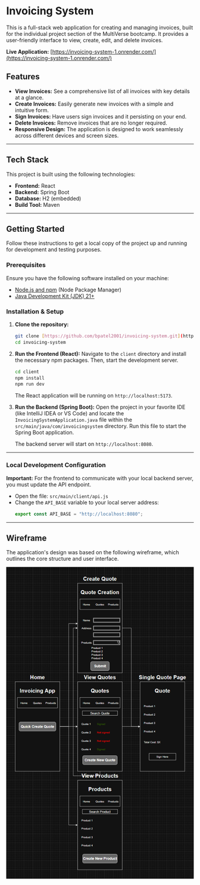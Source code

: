 # Invoicing System

This is a full-stack web application for creating and managing invoices, built for the individual project section of the MultiVerse bootcamp. It provides a user-friendly interface to view, create, edit, and delete invoices.

**Live Application:** [https://invoicing-system-1.onrender.com/](https://invoicing-system-1.onrender.com/)

## Features

* **View Invoices:** See a comprehensive list of all invoices with key details at a glance.
* **Create Invoices:** Easily generate new invoices with a simple and intuitive form.
* **Sign Invoices:** Have users sign invoices and it persisting on your end.
* **Delete Invoices:** Remove invoices that are no longer required.
* **Responsive Design:** The application is designed to work seamlessly across different devices and screen sizes.

---

## Tech Stack

This project is built using the following technologies:

* **Frontend:** React
* **Backend:** Spring Boot
* **Database:** H2 (embedded)
* **Build Tool:** Maven

---

## Getting Started

Follow these instructions to get a local copy of the project up and running for development and testing purposes.

### Prerequisites

Ensure you have the following software installed on your machine:

* [Node.js and npm](https://nodejs.org/en/download/) (Node Package Manager)
* [Java Development Kit (JDK) 21+](https://www.oracle.com/java/technologies/downloads/#jdk21-windows)

### Installation & Setup

1.  **Clone the repository:**
    ```sh
    git clone [https://github.com/bpatel2001/invoicing-system.git](https://github.com/bpatel2001/invoicing-system.git)
    cd invoicing-system
    ```

2.  **Run the Frontend (React):**
    Navigate to the `client` directory and install the necessary npm packages. Then, start the development server.
    ```sh
    cd client
    npm install
    npm run dev
    ```
    The React application will be running on `http://localhost:5173`.

3.  **Run the Backend (Spring Boot):**
    Open the project in your favorite IDE (like IntelliJ IDEA or VS Code) and locate the `InvoicingSystemApplication.java` file within the `src/main/java/com/invoicingsystem` directory. Run this file to start the Spring Boot application.

    The backend server will start on `http://localhost:8080`.

---

### Local Development Configuration

**Important:** For the frontend to communicate with your local backend server, you must update the API endpoint.

* Open the file: `src/main/client/api.js`
* Change the `API_BASE` variable to your local server address:
    ```javascript
    export const API_BASE = "http://localhost:8080";
    ```

---

## Wireframe

The application's design was based on the following wireframe, which outlines the core structure and user interface.

![Invoicing System Screenshot](https://github.com/bpatel2001/invoicing-system/blob/main/src/main/resources/WireframeBG.png?raw=true)
